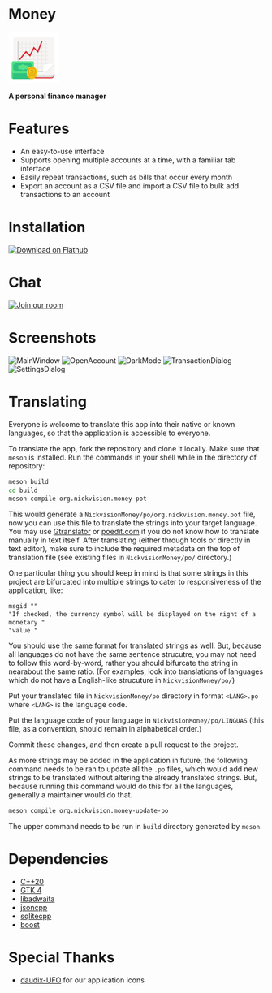 # Money
<img src="src/resources/org.nickvision.money.svg" width="100" height="100"/>

 **A personal finance manager**

# Features
- An easy-to-use interface
- Supports opening multiple accounts at a time, with a familiar tab interface
- Easily repeat transactions, such as bills that occur every month
- Export an account as a CSV file and import a CSV file to bulk add transactions to an account

# Installation
<a href='https://beta.flathub.org/apps/details/org.nickvision.money'><img width='140' alt='Download on Flathub' src='https://flathub.org/assets/badges/flathub-badge-en.png'/></a>

# Chat
<a href='https://matrix.to/#/#nickvision:matrix.org'><img width='140' alt='Join our room' src='https://user-images.githubusercontent.com/17648453/196094077-c896527d-af6d-4b43-a5d8-e34a00ffd8f6.png'/></a>

# Screenshots
![MainWindow](https://user-images.githubusercontent.com/17648453/198850728-c9131275-3093-41b4-a6e4-f831e6ef8223.png)
![OpenAccount](https://user-images.githubusercontent.com/17648453/198850730-9abbf78d-beaf-4c49-a560-7c88d63c6bea.png)
![DarkMode](https://user-images.githubusercontent.com/17648453/198850732-48228e49-24ee-4612-a530-29512dd6901d.png)
![TransactionDialog](https://user-images.githubusercontent.com/17648453/198850736-b9036208-9bc9-4ed1-8704-ac902e03ef91.png)
![SettingsDialog](https://user-images.githubusercontent.com/17648453/198850738-deaa280c-5484-4835-912e-926977491a3e.png)

# Translating
Everyone is welcome to translate this app into their native or known languages, so that the application is accessible to everyone.

To translate the app, fork the repository and clone it locally. Make sure that `meson` is installed. Run the commands in your shell while in the directory of repository:
```bash
meson build
cd build
meson compile org.nickvision.money-pot
```
This would generate a `NickvisionMoney/po/org.nickvision.money.pot` file, now you can use this file to translate the strings into your target language. You may use [Gtranslator](https://flathub.org/apps/details/org.gnome.Gtranslator) or [poedit.com](https://poedit.com) if you do not know how to translate manually in text itself. After translating (either through tools or directly in text editor), make sure to include the required metadata on the top of translation file (see existing files in `NickvisionMoney/po/` directory.)

One particular thing you should keep in mind is that some strings in this project are bifurcated into multiple strings to cater to responsiveness of the application, like:
```
msgid ""
"If checked, the currency symbol will be displayed on the right of a monetary "
"value."
```
You should use the same format for translated strings as well. But, because all languages do not have the same sentence strucutre, you may not need to follow this word-by-word, rather you should bifurcate the string in nearabout the same ratio. (For examples, look into translations of languages which do not have a English-like strucuture in `NickvisionMoney/po/`)

Put your translated file in `NickvisionMoney/po` directory in format `<LANG>.po` where `<LANG>` is the language code.

Put the language code of your language in `NickvisionMoney/po/LINGUAS` (this file, as a convention, should remain in alphabetical order.)

Commit these changes, and then create a pull request to the project.

As more strings may be added in the application in future, the following command needs to be ran to update all the `.po` files, which would add new strings to be translated without altering the already translated strings. But, because running this command would do this for all the languages, generally a maintainer would do that.

```bash
meson compile org.nickvision.money-update-po
```

The upper command needs to be run in `build` directory generated by `meson`.

# Dependencies
- [C++20](https://en.cppreference.com/w/cpp/20)
- [GTK 4](https://www.gtk.org/)
- [libadwaita](https://gnome.pages.gitlab.gnome.org/libadwaita/)
- [jsoncpp](https://github.com/open-source-parsers/jsoncpp)
- [sqlitecpp](https://github.com/SRombauts/SQLiteCpp)
- [boost](https://www.boost.org/)

# Special Thanks
- [daudix-UFO](https://github.com/daudix-UFO) for our application icons
